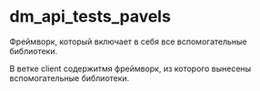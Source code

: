# dm_api_tests_pavels

Фреймворк, который включает в себя все вспомогательные библиотеки.

В ветке client содержитмя фреймворк, из которого вынесены вспомогательные библиотеки.
